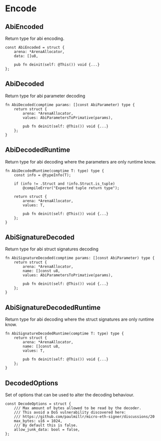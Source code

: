 # Encode

## AbiEncoded

Return type for abi encoding.

```zig
const AbiEncoded = struct {
    arena: *ArenaAllocator,
    data: []u8,

    pub fn deinit(self: @This()) void {...}
};
```

## AbiDecoded

Return type for abi parameter decoding 

```zig
fn AbiDecoded(comptime params: []const AbiParameter) type {
    return struct {
        arena: *ArenaAllocator,
        values: AbiParametersToPrimative(params),

        pub fn deinit(self: @This()) void {...}
    };
}
```

## AbiDecodedRuntime

Return type for abi decoding where the parameters are only runtime know.

```zig
fn AbiDecodedRuntime(comptime T: type) type {
    const info = @typeInfo(T);

    if (info != .Struct and !info.Struct.is_tuple)
        @compileError("Expected tuple return type");

    return struct {
        arena: *ArenaAllocator,
        values: T,

        pub fn deinit(self: @This()) void {...}
    };
}
```

## AbiSignatureDecoded

Return type for abi struct signatures decoding 

```zig
fn AbiSignatureDecoded(comptime params: []const AbiParameter) type {
    return struct {
        arena: *ArenaAllocator,
        name: []const u8,
        values: AbiParametersToPrimative(params),

        pub fn deinit(self: @This()) void {...}
    };
}
```

## AbiSignatureDecodedRuntime

Return type for abi decoding where the struct signatures are only runtime know.

```zig
fn AbiSignatureDecodedRuntime(comptime T: type) type {
    return struct {
        arena: *ArenaAllocator,
        name: []const u8,
        values: T,

        pub fn deinit(self: @This()) void {...}
    };
}
```

## DecodedOptions

Set of options that can be used to alter the decoding behaviour.

```zig
const DecodeOptions = struct {
    /// Max amount of bytes allowed to be read by the decoder.
    /// This avoid a DoS vulnerability discovered here:
    /// https://github.com/paulmillr/micro-eth-signer/discussions/20
    max_bytes: u16 = 1024,
    /// By default this is false.
    allow_junk_data: bool = false,
};
```
